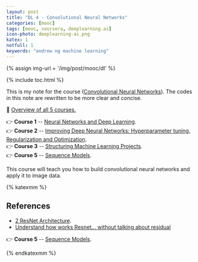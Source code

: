 ```yaml
---
layout: post
title: "DL 4 - Convolutional Neural Networks"
categories: [mooc]
tags: [mooc, coursera, deeplearning.ai]
icon-photo: deeplearning-ai.png
katex: 1
notfull: 1
keywords: "andrew ng machine learning"
---
```


{% assign img-url = '/img/post/mooc/dl' %}

{% include toc.html %}

This is my note for the course ([Convolutional Neural Networks](https://www.coursera.org/learn/convolutional-neural-networks?specialization=deep-learning)). The codes in this note are rewritten to be more clear and concise.

🎯 [Overview of all 5 courses.](/deeplearning-ai)

👉 **Course 1** -- [Neural Networks and Deep Learning](/deeplearning-ai-course-1).<br />
👉 **Course 2** -- [Improving Deep Neural Networks: Hyperparameter tuning, Regularization and Optimization](/deeplearning-ai-course-2).<br />
👉 **Course 3** -- [Structuring Machine Learning Projects](/deeplearning-ai-course-3).<br />
👉 **Course 5** -- [Sequence Models](/deeplearning-ai-course-5).

This course will teach you how to build convolutional neural networks and apply it to image data.

{% katexmm %}


## References

- [2 ResNet Architecture](https://www.youtube.com/watch?v=0tBPSxioIZE).
- [Understand how works Resnet… without talking about residual](https://medium.com/@pierre_guillou/understand-how-works-resnet-without-talking-about-residual-64698f157e0c)


👉 **Course 5** -- [Sequence Models](/deeplearning-ai-course-5).

{% endkatexmm %}